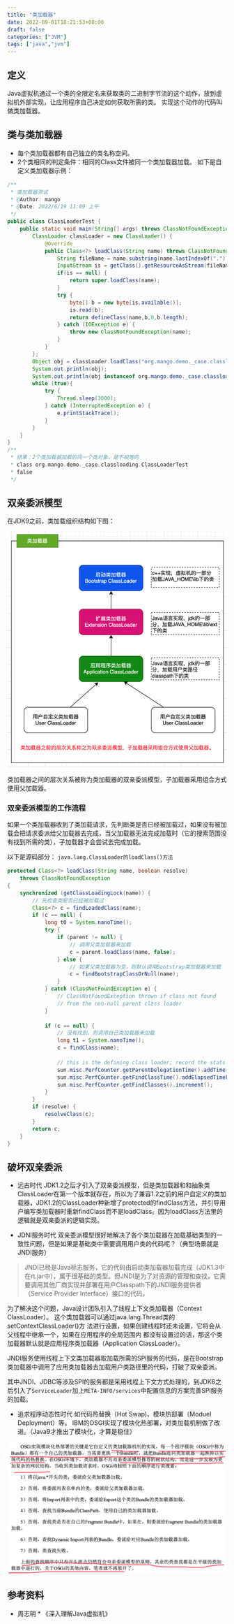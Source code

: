 ```yaml
---
title: "类加载器"
date: 2022-09-01T18:21:53+08:00
draft: false
categories: ["JVM"]
tags: ["java","jvm"]
---
```


## 定义
Java虚拟机通过一个类的全限定名来获取类的二进制字节流的这个动作，放到虚拟机外部实现，让应用程序自己决定如何获取所需的类。
实现这个动作的代码叫做类加载器。

## 类与类加载器
* 每个类加载器都有自己独立的类名称空间。
* 2个类相同的判定条件：相同的Class文件被同一个类加载器加载。
如下是自定义类加载器示例：
``` java
/**
 * 类加载器测试
 * @Author: mango
 * @Date: 2022/6/19 11:09 上午
 */
public class ClassLoaderTest {
    public static void main(String[] args) throws ClassNotFoundException {
        ClassLoader classLoader = new ClassLoader() {
            @Override
            public Class<?> loadClass(String name) throws ClassNotFoundException {
                String fileName = name.substring(name.lastIndexOf(".") + 1) + ".class";
                InputStream is = getClass().getResourceAsStream(fileName);
                if(is == null) {
                    return super.loadClass(name);
                }
                try {
                    byte[] b = new byte[is.available()];
                    is.read(b);
                    return defineClass(name,b,0,b.length);
                } catch (IOException e) {
                    throw new ClassNotFoundException(name);
                }
            }
        };
        Object obj = classLoader.loadClass("org.mango.demo._case.classloading.ClassLoaderTest");
        System.out.println(obj);
        System.out.println(obj instanceof org.mango.demo._case.classloading.ClassLoaderTest);
        while (true){
            try {
                Thread.sleep(3000);
            } catch (InterruptedException e) {
                e.printStackTrace();
            }
        }
    }
}
/**
 * 结果：2个类加载器加载的同一个类对象，是不相等的
 * class org.mango.demo._case.classloading.ClassLoaderTest
 * false
 */
```
## 双亲委派模型
在JDK9之前，类加载组织结构如下图：

![](/mb/images/jvm2/class-loader/01.png)

类加载器之间的层次关系被称为类加载器的双亲委派模型，子加载器采用组合方式使用父加载器。

###  双亲委派模型的工作流程
如果一个类加载器收到了类加载请求，先判断类是否已经被加载过，如果没有被加载会把请求委派给父加载器去完成，当父加载器无法完成加载时（它的搜索范围没有找到所需的类），子加载器才会尝试去完成加载。

以下是源码部分： `java.lang.ClassLoader的loadClass()方法`


``` java
protected Class<?> loadClass(String name, boolean resolve)
    throws ClassNotFoundException
{
    synchronized (getClassLoadingLock(name)) {
        // 先检查类是否已经被加载过
        Class<?> c = findLoadedClass(name);
        if (c == null) {
            long t0 = System.nanoTime();
            try {
                if (parent != null) {
                    // 调用父类加载器来加载
                    c = parent.loadClass(name, false);
                } else {
                    // 如果父类加载器为空，则默认调用Bootstrap类加载器来加载
                    c = findBootstrapClassOrNull(name);
                }
            } catch (ClassNotFoundException e) {
                // ClassNotFoundException thrown if class not found
                // from the non-null parent class loader
            }

            if (c == null) {
                // 没有找到，则调用自己类加载器来加载
                long t1 = System.nanoTime();
                c = findClass(name);

                // this is the defining class loader; record the stats
                sun.misc.PerfCounter.getParentDelegationTime().addTime(t1 - t0);
                sun.misc.PerfCounter.getFindClassTime().addElapsedTimeFrom(t1);
                sun.misc.PerfCounter.getFindClasses().increment();
            }
        }
        if (resolve) {
            resolveClass(c);
        }
        return c;
    }
}
```

## 破坏双亲委派
* 远古时代
JDK1.2之后才引入了双亲委派模型，但是类加载器和和抽象类ClassLoader在第一个版本就存在，所以为了兼容1.2之前的用户自定义的类加载器，JDK1.2的ClassLoader种新增了protected的findClass方法，并引导用户编写类加载器时重新findClass而不是loadClass。因为loadClass方法里的逻辑就是双亲委派的逻辑实现。

* JDNI服务时代
双亲委派模型很好地解决了各个类加载器在加载基础类型的一致性问题，但是如果是基础类中需要调用用户类的代码呢？（典型场景就是JNDI服务）
> JNDI已经是Java标志服务，它的代码由启动类加载器加载完成（JDK1.3中在rt.jar中），属于很基础的类型。但JNDI是为了对资源的管理和查找，它需要调用其他厂商实现并部署在用户Classpath下的JNDI服务提供者（Service Provider Interface）接口的代码。
 
为了解决这个问题，Java设计团队引入了线程上下文类加载器（Context ClassLoader）。
这个类加载器可以通过java.lang.Thread类的setContextClassLoader()方 法进行设置，如果创建线程时还未设置，它将会从父线程中继承一个，如果在应用程序的全局范围内 都没有设置过的话，那这个类加载器默认就是应用程序类加载器（Application ClassLoader）。

JNDI服务使用线程上下文类加载器取加载所需的SPI服务的代码，是在Bootstrap类加载器中调用了应用类加载器去加载用户类路径里的代码，打破了双亲委派。

其中JNDI、JDBC等涉及SPI的服务都是采用线程上下文方式处理的，到JDK6之后引入了`ServiceLoader`加上`META-INFO/services`中配置信息的方案完善SPI服务的加载。

* 追求程序动态性时代
如代码热替换（Hot Swap)、模块热部署（Moduel Deployment）等。
IBM的OSGI实现了模块化热部署，对类加载机制做了改进。（Java9才推出了模块化，才算是稳住）

![](/mb/images/jvm2/class-loader/02.png)

## 参考资料
* 周志明 * 《深入理解Java虚拟机》

